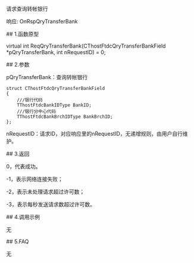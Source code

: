 <p>请求查询转帐银行</p>
<p>响应: OnRspQryTransferBank</p>
<span class="anchor" id="7f703e13-6c3f-490f-9752-0c18f0f31a91"></span>
## 1.函数原型
<p>virtual int ReqQryTransferBank(CThostFtdcQryTransferBankField *pQryTransferBank, int nRequestID) = 0;</p>
<span class="anchor" id="7d754553-67fe-42ff-8704-6fbf768ab28b"></span>
## 2.参数
<p>pQryTransferBank：查询转帐银行</p>
<pre><code>struct CThostFtdcQryTransferBankField
{
    ///银行代码
    TThostFtdcBankIDType BankID;
    ///银行分中心代码
    TThostFtdcBankBrchIDType BankBrchID;
};
</code></pre>
<p>nRequestID：请求ID，对应响应里的nRequestID，无递增规则，由用户自行维护。</p>
<span class="anchor" id="74fce27e-0246-48bc-b8a5-9d295324a42c"></span>
## 3.返回
<p>0，代表成功。</p>
<p>-1，表示网络连接失败；</p>
<p>-2，表示未处理请求超过许可数；</p>
<p>-3，表示每秒发送请求数超过许可数。</p>
<span class="anchor" id="ac7686d4-a5d4-44f6-920a-0db8393b0462"></span>
## 4.调用示例
<p>无</p>
<span class="anchor" id="5e89e620-b82c-470b-a562-4f8f271c835b"></span>
## 5.FAQ
<p>无</p>

